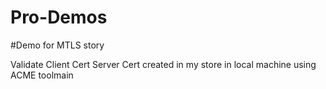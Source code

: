 
# Pro-Demos
#Demo for MTLS story

Validate Client  Cert 
Server Cert created  in my store in local machine using ACME toolmain
